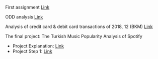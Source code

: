 First assignment [Link](mina_silahtaroglu_assignment1.html)


ODD analysis [Link](mina_odd.html)


Analysis of credit card & debit card transactions of 2018, 12 (BKM) [Link](mina_bkm.html)


The final project: The Turkish Music Popularity Analysis of Spotify
- Project Explanation: [Link](Spotify_Analysis.html)
- Project Step 1: [Link](Spotify_mina.html)
